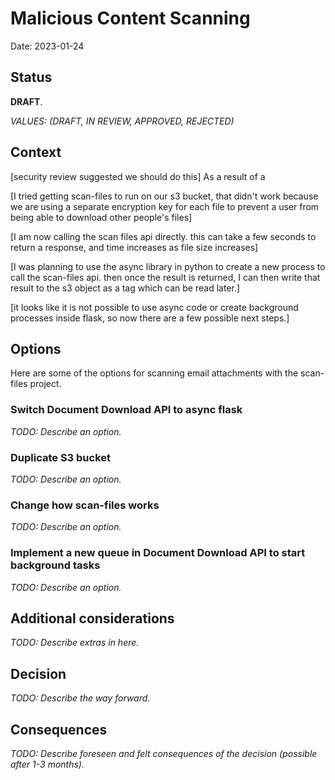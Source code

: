 # Malicious Content Scanning

Date: 2023-01-24

## Status

**DRAFT**.

_VALUES: (DRAFT, IN REVIEW, APPROVED, REJECTED)_

## Context

[security review suggested we should do this]
As a result of a 

[I tried getting scan-files to run on our s3 bucket, that didn't work because we are using a separate encryption key for each file to prevent a user from being able to download other people's files]

[I am now calling the scan files api directly. this can take a few seconds to return a response, and time increases as file size increases]

[I was planning to use the async library in python to create a new process to call the scan-files api. then once the result is returned, I can then write that result to the s3 object as a tag which can be read later.]

[it looks like it is not possible to use async code or create background processes inside flask, so now there are a few possible next steps.]

## Options

Here are some of the options for scanning email attachments with the scan-files project.

### Switch Document Download API to async flask

_TODO: Describe an option._

### Duplicate S3 bucket

_TODO: Describe an option._

### Change how scan-files works 

_TODO: Describe an option._

### Implement a new queue in Document Download API to start background tasks

_TODO: Describe an option._

## Additional considerations

_TODO: Describe extras in here._

## Decision

_TODO: Describe the way forward._

## Consequences

_TODO: Describe foreseen and felt consequences of the decision (possible after 1-3 months)._
